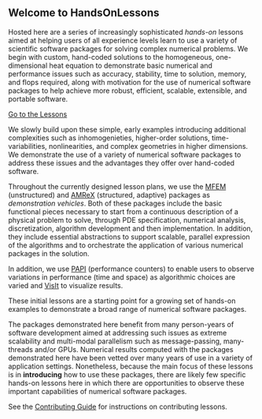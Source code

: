 ## Welcome to HandsOnLessons


Hosted here are a series of increasingly sophisticated _hands-on_ lessons aimed at helping
users of all experience levels learn to use a variety of scientific software packages for
solving complex numerical problems. We begin with custom, hand-coded solutions to the
homogeneous, one-dimensional heat equation to demonstrate basic numerical and performance
issues such as accuracy, stability, time to solution, memory, and flops required, along
with motivation for the use of numerical software packages to help achieve more robust,
efficient, scalable, extensible, and portable software.

[Go to the Lessons](lessons/lessons.md)

We slowly build upon
these simple, early examples introducing additional complexities such as inhomogenieties,
higher-order solutions, time-variabilities, nonlinearities, and complex geometries in higher
dimensions. We demonstrate the use of a variety of numerical software packages to address these
issues and the advantages they offer over hand-coded software.  

Throughout the currently designed lesson plans, we use the [MFEM](http://mfem.org) (unstructured)
and [AMReX](https://github.com/AMReX-Codes/AMReX-Codes.github.io) (structured, adaptive)
packages as _demonstration vehicles_. Both of these packages include the basic functional pieces
necessary to start from a continuous description of a physical problem to solve, through
PDE specification, numerical analysis, discretization, algorithm development and then implementation.
In addition, they include essential abstractions to support scalable, parallel expression
of the algorithms and to orchestrate the application of various numerical packages in the
solution.

In addition, we use [PAPI](http://icl.utk.edu/papi) (performance counters) to enable users to
observe variations in performance (time and space) as algorithmic choices are varied and
[VisIt](http://visit.llnl.gov) to visualize results.

These initial lessons are a starting point for a growing set of hands-on examples to demonstrate
a broad range of numerical software packages.

The packages demonstrated here benefit from many person-years of software development
aimed at addressing such issues as extreme scalability and multi-modal parallelism such as message-passing,
many-threads and/or GPUs.  Numerical results computed with the packages demonstrated here have been vetted over
many years of use in a variety of application settings. Nonetheless, because the main focus of these
lessons is in **introducing** how to use these packages, there are likely few specific hands-on lessons
here in which there are opportunities to observe these important capabilities of numerical software packages.

See the [Contributing Guide](contribution_guide.md) for instructions on contributing lessons.
